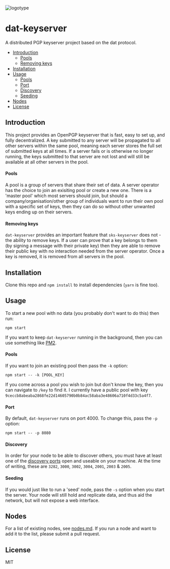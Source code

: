 ![logotype](https://raw.githubusercontent.com/tdjsnelling/dat-keyserver/master/html/static/logotype.png)

# dat-keyserver

A distributed PGP keyserver project based on the dat protocol.

- [Introduction](#introduction)
  - [Pools](#pools)
  - [Removing keys](#removing-keys)
- [Installation](#installation)
- [Usage](#usage)
  - [Pools](#pools-1)
  - [Port](#port)
  - [Discovery](#discovery)
  - [Seeding](#seeding)
- [Nodes](#nodes)
- [License](#license)

## Introduction

This project provides an OpenPGP keyserver that is fast, easy to set up, and fully decentralized. A key submitted to any server will be propagated to all other servers within the same pool, meaning each server stores the full set of submitted keys at all times. If a server fails or is otherwise no longer running, the keys submitted to that server are not lost and will still be available at all other servers in the pool.

#### Pools

A pool is a group of servers that share their set of data. A server operator has the choice to join an exisiting pool or create a new one. There is a 'master pool' which most servers should join, but should a company/organisation/other group of individuals want to run their own pool with a specific set of keys, then they can do so without other unwanted keys ending up on their servers.

#### Removing keys

`dat-keyserver` provides an important feature that `sks-keyserver` does not - the ability to remove keys. If a user can prove that a key belongs to them (by signing a message with their private key) then they are able to remove their public key with no interaction needed from the server operator. Once a key is removed, it is removed from all servers in the pool.

## Installation

Clone this repo and `npm install` to install dependencies (`yarn` is fine too).

## Usage

To start a new pool with no data (you probably don't want to do this) then run:

```
npm start
```

If you want to keep `dat-keyserver` running in the background, then you can use something like [PM2](http://pm2.keymetrics.io/).

#### Pools

If you want to join an existing pool then pass the `-k` option:

```
npm start -- -k [POOL_KEY]
```

If you come across a pool you wish to join but don't know the key, then you can navigate to `/key` to find it. I currently have a public pool with key `9ceccb8abeaba2868fe22d14605790b0b84ac58aba3e48606a710f4d33c5a4f7`.

#### Port

By default, `dat-keyserver` runs on port 4000. To change this, pass the `-p` option:

```
npm start -- -p 8080
```

#### Discovery

In order for your node to be able to discover others, you must have at least one of the [discovery ports](https://github.com/datproject/hyperdiscovery/blob/238c0ae274222fa1fbc536c965dac8af03fcdac3/index.js#L13) open and useable on your machine. At the time of writing, these are `3282`, `3000`, `3002`, `3004`, `2001`, `2003` & `2005`.

#### Seeding

If you would just like to run a 'seed' node, pass the `-s` option when you start the server. Your node will still hold and replicate data, and thus aid the network, but will not expose a web interface.

## Nodes

For a list of existing nodes, see [nodes.md](nodes.md). If you run a node and want to add it to the list, please submit a pull request.

## License

MIT
